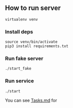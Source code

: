 ## How to run server

```shell
virtualenv venv
```


### Install deps
```shell script
source venv/bin/activate
pip3 install requirements.txt
```

### Run fake server
```shell
./start_fake
```

### Run service
```shell
./start
```

You can see [Tasks.md](/Tasks.md) for 
